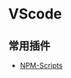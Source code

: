 # VScode

## 常用插件

- [NPM-Scripts](https://marketplace.visualstudio.com/items?itemName=traBpUkciP.vscode-npm-scripts)

